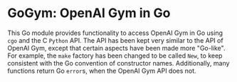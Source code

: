 # GoGym: OpenAI Gym in Go

This Go module provides functionality to access OpenAI Gym in Go using `cgo` and the C `Python` API. The API has been kept very similar to the API of OpenAI Gym, except that certain aspects have been made more "Go-like". For example, the `make` factory has been changed to be called 	`New`, to keep consistent with the Go convention of constructor names. Additionally, many functions return Go `error`s, when the OpenAI Gym API does not.
